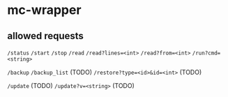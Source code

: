 # mc-wrapper

## allowed requests
`/status`
`/start`
`/stop`
`/read`
`/read?lines=<int>`
`/read?from=<int>`
`/run?cmd=<string>`

`/backup`
`/backup_list` (TODO)
`/restore?type=<id>&id=<int>` (TODO)

`/update` (TODO)
`/update?v=<string>` (TODO)